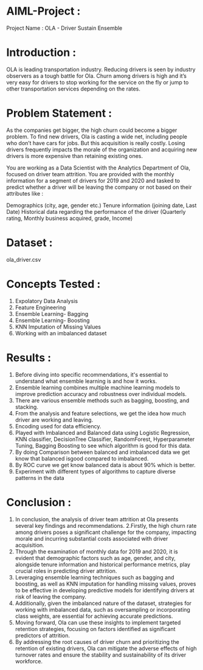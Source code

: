 # AIML-Project :
 Project Name : OLA - Driver Sustain  Ensemble

# Introduction :
 OLA is leading transportation industry. Reducing drivers is seen by industry observers as a tough
 battle for Ola. Churn among drivers is high and it’s very easy for drivers to stop working for the
 service on the fly or jump to other transportation services depending on the rates.

 # Problem Statement :
 As the companies get bigger, the high churn could become a bigger problem. To find new
 drivers, Ola is casting a wide net, including people who don’t have cars for jobs. But this
 acquisition is really costly. Losing drivers frequently impacts the morale of the organization and
 acquiring new drivers is more expensive than retaining existing ones.
 
 You are working as a Data Scientist with the Analytics Department of Ola, focused on driver team
 attrition. You are provided with the monthly information for a segment of drivers for 2019 and
 2020 and tasked to predict whether a driver will be leaving the company or not based on their
 attributes like :
 
 Demographics (city, age, gender etc.)
 Tenure information (joining date, Last Date)
 Historical data regarding the performance of the driver (Quarterly rating, Monthly business
 acquired, grade, Income)

 # Dataset :
ola_driver.csv

# Concepts Tested :
1. Expolatory Data Analysis
2. Feature Engineering
3. Ensemble Learning- Bagging
4. Ensemble Learning- Boosting
5. KNN Imputation of Missing Values
6. Working with an imbalanced dataset

 # Results :
 
 1. Before diving into specific recommendations, it's essential to understand what ensemble
 learning is and how it works.
 2. Ensemble learning combines multiple machine learning models
 to improve prediction accuracy and robustness over individual models.
 3. There are various ensemble methods such as bagging, boosting, and stacking.
 4. From the analysis and feature selections, we get the idea how much driver are working and
 leaving.
 5. Encoding used for data efficiency.
 6. Played with Imbalanced and Balanced data using Logistic Regression, KNN classifier, DecisionTree Classifier, RandomForest, Hyperparameter Tuning, Bagging Boosting to see which algorithm is good for this data.
 7. By doing Comparison between balanced and imbalanced data we get know that balanced isgood compared to imbalanced.
 8. By ROC curve we get know balanced data is about 90% which is better.
 9. Experiment with different types of algorithms to capture diverse patterns in the data

# Conclusion : 
 1. In conclusion, the analysis of driver team attrition at Ola presents several key findings and
 recommendations.
 2.Firstly, the high churn rate among drivers poses a significant challenge for the company, impacting morale and incurring substantial costs associated with driver acquisition.
 3. Through the examination of monthly data for 2019 and 2020, it is evident that demographic factors such as age, gender, and city, alongside tenure information and historical
 performance metrics, play crucial roles in predicting driver attrition.
 4. Leveraging ensemble learning techniques such as bagging and boosting, as well as KNN imputation for handling missing values, proves to be effective in developing predictive
 models for identifying drivers at risk of leaving the company.
 5. Additionally, given the imbalanced nature of the dataset, strategies for working with imbalanced data, such as oversampling or incorporating class weights, are essential for
 achieving accurate predictions.
 6. Moving forward, Ola can use these insights to implement targeted retention strategies, focusing on factors identified as significant predictors of attrition.
 7. By addressing the root causes of driver churn and prioritizing the retention of existing drivers, Ola can mitigate the adverse effects of high turnover rates and ensure the stability
 and sustainability of its driver workforce.

 
